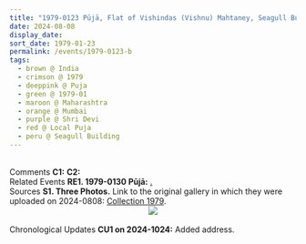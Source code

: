 ```yaml
---
title: "1979-0123 Pūjā, Flat of Vishindas (Vishnu) Mahtaney, Seagull Building, 2nd Floor, Flat No. 21, Charmichael Road, Mumbai, Maharashtra, India"
date: 2024-08-08
display_date: 
sort_date: 1979-01-23
permalink: /events/1979-0123-b
tags:
  - brown @ India
  - crimson @ 1979
  - deeppink @ Puja
  - green @ 1979-01
  - maroon @ Maharashtra
  - orange @ Mumbai
  - purple @ Shri Devi
  - red @ Local Puja
  - peru @ Seagull Building
---
```


<br>

<wave-list>
  <list-title color="DarkSeaGreen" width="55">Comments</list-title>
  <list-item color="BlanchedAlmond" width="280"><b>C1:</b> <i></i></list-item>
  <list-item color="Lavender" width="280"><b>C2:</b> <i></i></list-item>
</wave-list>

<br>

<wave-list>
  <list-title color="DarkSeaGreen" width="75"> Related Events</list-title>
  <list-item color="BlanchedAlmond"  width="280"><b>RE1. 1979-0130 Pūjā:</b> <a href="https://seven-teams.github.io/events/1979-0130">.</a></list-item>
</wave-list>

<br>

<wave-list>
  <list-title color="DarkSeaGreen" width="40">Sources</list-title>
  <list-item color="BlanchedAlmond"  width="280"><b>S1. Three Photos.</b> Link to the original gallery in which they were uploaded on 2024-0808: <a href="https://eternalmoments.smugmug.com/Collections/Patricia-Proenza-Collection/1979/">Collection 1979</a>.</list-item>
</wave-list>

<div style="text-align: center"><img src="https://pub-bcc3cbe9b1e94ba1ac28915f7a3900fa.r2.dev/1979-0123-b_Puja_Flat_of_Vishindas_(Vishnu)_Mahtaney_Seagull_Building_2nd_Floor_Flat_No._21_Charmichael_Road_Mumbai_Maharashtra_India_02_(Photo_credit_Tony_'Cooley'_Paniotou_Camera_credit_Patricia_Proenza).jpg" /></div>

<br>

<wave-list>
  <list-title color="DarkSeaGreen" width="110">Chronological Updates</list-title>
  <list-item color="BlanchedAlmond" width="280"><b>CU1 on 2024-1024:</b> Added address.</list-item>  
</wave-list>